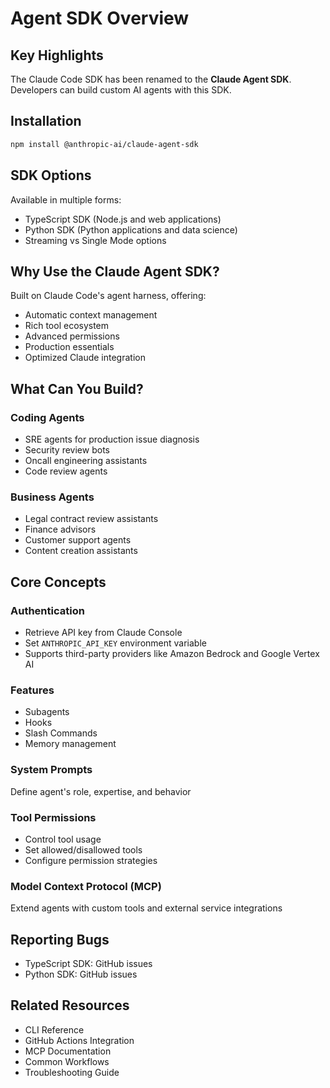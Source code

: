 # Agent SDK Overview

## Key Highlights

The Claude Code SDK has been renamed to the **Claude Agent SDK**. Developers can build custom AI agents with this SDK.

## Installation

```bash
npm install @anthropic-ai/claude-agent-sdk
```

## SDK Options

Available in multiple forms:
- TypeScript SDK (Node.js and web applications)
- Python SDK (Python applications and data science)
- Streaming vs Single Mode options

## Why Use the Claude Agent SDK?

Built on Claude Code's agent harness, offering:
- Automatic context management
- Rich tool ecosystem
- Advanced permissions
- Production essentials
- Optimized Claude integration

## What Can You Build?

### Coding Agents
- SRE agents for production issue diagnosis
- Security review bots
- Oncall engineering assistants
- Code review agents

### Business Agents
- Legal contract review assistants
- Finance advisors
- Customer support agents
- Content creation assistants

## Core Concepts

### Authentication
- Retrieve API key from Claude Console
- Set `ANTHROPIC_API_KEY` environment variable
- Supports third-party providers like Amazon Bedrock and Google Vertex AI

### Features
- Subagents
- Hooks
- Slash Commands
- Memory management

### System Prompts
Define agent's role, expertise, and behavior

### Tool Permissions
- Control tool usage
- Set allowed/disallowed tools
- Configure permission strategies

### Model Context Protocol (MCP)
Extend agents with custom tools and external service integrations

## Reporting Bugs
- TypeScript SDK: GitHub issues
- Python SDK: GitHub issues

## Related Resources
- CLI Reference
- GitHub Actions Integration
- MCP Documentation
- Common Workflows
- Troubleshooting Guide